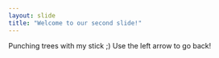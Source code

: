 ```yaml
---
layout: slide
title: "Welcome to our second slide!"
---
```

Punching trees with my stick ;)
Use the left arrow to go back!
